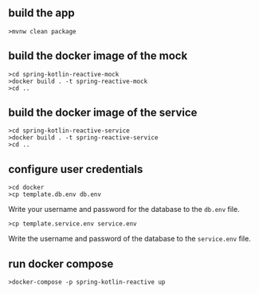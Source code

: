 ## build the app
```
>mvnw clean package
```
## build the docker image of the mock
```
>cd spring-kotlin-reactive-mock
>docker build . -t spring-reactive-mock
>cd ..
```
## build the docker image of the service
```
>cd spring-kotlin-reactive-service
>docker build . -t spring-reactive-service
>cd ..
```
## configure user credentials
```
>cd docker
>cp template.db.env db.env
```
Write your username and password for the database to the `db.env` file.
```
>cp template.service.env service.env
```
Write the username and password of the database to the `service.env` file.
## run docker compose
```
>docker-compose -p spring-kotlin-reactive up
```